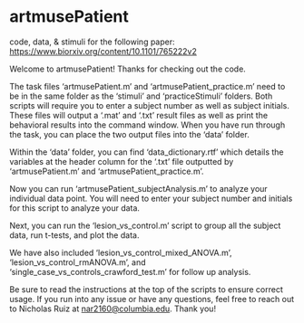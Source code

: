 # artmusePatient
code, data, &amp; stimuli for the following paper: https://www.biorxiv.org/content/10.1101/765222v2

Welcome to artmusePatient! Thanks for checking out the code.

The task files ‘artmusePatient.m’ and ‘artmusePatient_practice.m’ need to be in the same folder as the ‘stimuli’ and ‘practiceStimuli’ folders. Both scripts will require you to enter a subject number as well as subject initials. These files will output a ‘.mat’ and ‘.txt’ result files as well as print the behavioral results into the command window. When you have run through the task, you can place the two output files into the ‘data’ folder.

Within the ‘data’ folder, you can find ‘data_dictionary.rtf’ which details the variables at the header column for the ‘.txt’ file outputted by ‘artmusePatient.m’ and ‘artmusePatient_practice.m’.

Now you can run ‘artmusePatient_subjectAnalysis.m’ to analyze your individual data point. You will need to enter your subject number and initials for this script to analyze your data. 

Next, you can run the ‘lesion_vs_control.m’ script to group all the subject data, run t-tests, and plot the data.

We have also included ‘lesion_vs_control_mixed_ANOVA.m’, ‘lesion_vs_control_rmANOVA.m’, and ‘single_case_vs_controls_crawford_test.m’ for follow up analysis.

Be sure to read the instructions at the top of the scripts to ensure correct usage. If you run into any issue or have any questions, feel free to reach out to Nicholas Ruiz at nar2160@columbia.edu. Thank you!
